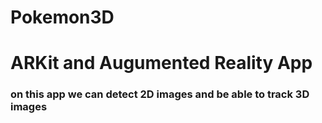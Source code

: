 # Pokemon3D

<h1>ARKit and Augumented Reality App</h1>
<h3> on this app we can detect 2D images and be able to track 3D images</h3>
